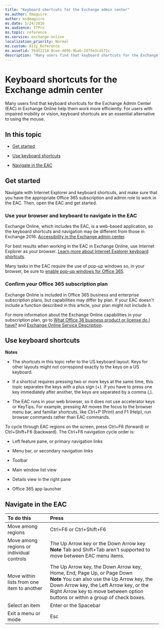 ```yaml
---
title: "Keyboard shortcuts for the Exchange admin center"
ms.author: dmaguire
author: msdmaguire
ms.date: 5/24/2016
ms.audience: ITPro
ms.topic: reference
ms.service: exchange-online
localization_priority: Normal
ms.custom: A11y_Reference
ms.assetid: 76452210-0cee-409b-9bab-2d75e3cd572c
description: "Many users find that keyboard shortcuts for the Exchange Admin Center (EAC) in Exchange Online help them work more efficiently. For users with impaired mobility or vision, keyboard shortcuts are an essential alternative to using the mouse."
---
```


# Keyboard shortcuts for the Exchange admin center

Many users find that keyboard shortcuts for the Exchange Admin Center (EAC) in Exchange Online help them work more efficiently. For users with impaired mobility or vision, keyboard shortcuts are an essential alternative to using the mouse.
  
## In this topic

- [Get started](accessibility-in-exchange-admin-center.md#BKMK_getstarted)
    
- [Use keyboard shortcuts](keyboard-shortcuts-in-admin-center.md#BKMK_keyboardshortcuts)
    
- [Navigate in the EAC](keyboard-shortcuts-in-admin-center.md#BKMK_navigateEAC)
    
## Get started
<a name="BKMK_getstarted"> </a>

Navigate with Internet Explorer and keyboard shortcuts, and make sure that you have the appropriate Office 365 subscription and admin role to work in the EAC. Then, open the EAC and get started.
  
### Use your browser and keyboard to navigate in the EAC

Exchange Online, which includes the EAC, is a web-based application, so the keyboard shortcuts and navigation may be different from those in Exchange 2016. [Accessibility in the Exchange admin center](accessibility-in-exchange-admin-center.md).
  
For best results when working in the EAC in Exchange Online, use Internet Explorer as your browser. [Learn more about Internet Explorer keyboard shortcuts](https://go.microsoft.com/fwlink/?LinkID=787614).
  
Many tasks in the EAC require the use of pop-up windows so, in your browser, be sure to [enable pop-up windows for Office 365](https://go.microsoft.com/fwlink/?LinkID=317550).
  
### Confirm your Office 365 subscription plan

Exchange Online is included in Office 365 business and enterprise subscription plans, but capabilities may differ by plan. If your EAC doesn't include a function described in this article, your plan might not include it.
  
For more information about the Exchange Online capabilities in your subscription plan, go to [What Office 36 business product or license do I have?](https://go.microsoft.com/fwlink/?LinkID=797552) and [Exchange Online Service Description](https://go.microsoft.com/fwlink/?LinkID=797553).
  
## Use keyboard shortcuts
<a name="BKMK_keyboardshortcuts"> </a>

 **Notes**
  
- The shortcuts in this topic refer to the US keyboard layout. Keys for other layouts might not correspond exactly to the keys on a US keyboard.
    
- If a shortcut requires pressing two or more keys at the same time, this topic separates the keys with a plus sign (+). If you have to press one key immediately after another, the keys are separated by a comma (,).
    
- The EAC runs in your web browser, so it does not use accelerator keys or KeyTips. For example, pressing Alt moves the focus to the browser menu bar, and familiar shortcuts, like Ctrl+P (Print) and F1 (Help), run browser commands rather than EAC commands.
    
To cycle through EAC regions on the screen, press Ctrl+F6 (forward) or Ctrl+Shift+F6 (backward). The Ctrl+F6 navigation cycle order is:
  
- Left feature pane, or primary navigation links
    
- Menu bar, or secondary navigation links
    
- Toolbar
    
- Main window list view
    
- Details view in the right pane
    
- Office 365 app launcher
    
## Navigate in the EAC
<a name="BKMK_navigateEAC"> </a>

|**To do this**|**Press**|
|:-----|:-----|
|Move among regions  <br/> |Ctrl+F6 or Ctrl+Shift+F6  <br/> |
|Move among regions or individual controls  <br/> |The Up Arrow key or the Down Arrow key **Note** Tab and Shift+Tab aren't supported to move between EAC menu items.  <br/> |
|Move within lists from one item to another  <br/> |The Up Arrow key, the Down Arrow key, Home, End, Page Up, or Page Down  <br/> **Note** You can also use the Up Arrow key, the Down Arrow key, the Left Arrow key, or the Right Arrow key to move between option buttons or within a group of check boxes.  <br/> |
|Select an item  <br/> |Enter or the Spacebar  <br/> |
|Exit a menu or mode  <br/> |Esc  <br/> |
   

